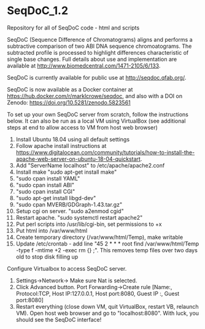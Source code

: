 # SeqDoC_1.2
Repository for all of SeqDoC code - html and scripts

SeqDoC (Sequence Difference of Chromatograms) aligns and performs a subtractive comparison of two ABI DNA sequence chromoatograms. The subtracted profile is processed to highlight differences characteristic of single base changes. Full details about use and implementation are available at http://www.biomedcentral.com/1471-2105/6/133.

SeqDoC is currently available for public use at http://seqdoc.qfab.org/. 


SeqDoC is now available as a Docker container at https://hub.docker.com/r/marklcrowe/seqdoc, and also with a DOI on Zenodo: https://doi.org/10.5281/zenodo.5823561



To set up your own SeqDoC server from scratch, follow the instructions below. It can also be run as a local VM using VirtualBox (see additional steps at end to allow access to VM from host web browser)

1. Install Ubuntu 18.04 using all default settings
2. Follow apache install instructions at https://www.digitalocean.com/community/tutorials/how-to-install-the-apache-web-server-on-ubuntu-18-04-quickstart. 
3. Add "ServerName localhost" to /etc/apache/apache2.conf
4. Install make "sudo apt-get install make"
5. "sudo cpan install YAML"
6. "sudo cpan install ABI"
7. "sudo cpan install CGI"
8. "sudo apt-get install libgd-dev"
9. "sudo cpan MVERB/GDGraph-1.43.tar.gz"
10. Setup cgi on server. "sudo a2enmod cgid"
11. Restart apache. "sudo systemctl restart apache2"
12. Put perl scripts into /usr/lib/cgi-bin, set permissions to +x
13. Put html into /var/www/html
14. Create temporary directory (/var/www/html/Temp), make writable
14. Update /etc/crontab - add line "45 2	* * *	root	find /var/www/html/Temp -type f -mtime +2 -exec rm {} \;". This removes temp files over two days old to stop disk filling up

Configure Virtualbox to access SeqDoC server. 
1. Settings->Network-> Make sure Nat is selected. 
2. Click Advanced button. Port Forwarding->Create rule [Name:<anything>, Protocol:TCP, Host IP:127.0.0.1, Host port:8080, Guest IP :<blank>, Guest port:8080]
3. Restart everything (close down VM, quit VirtualBox, restart VB, relaunch VM). Open host web browser and go to "localhost:8080". With luck, you should see the SeqDoC interface!
